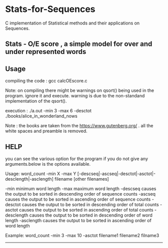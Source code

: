 # Stats-for-Sequences
 C implementation of Statistical methods and their applications on Sequences.
 
 
 Stats - O/E score , a simple model for over and under represented words
 -----------------------------------------------------------------------
 Usage
 -----
 
 compiling the code :   gcc calcOEscore.c
 
 Note: on compiling there might be warnings on qsort() being used in the program. ignore it and execute. warning is due to the non-standand implementation of the qsort().
 
 execution :   ./a.out -min 3 -max 6 -desctot ./books/alice_in_wonderland_nows 
 
 Note :  the books are taken from the https://www.gutenberg.org/ . all the white spaces and preamble is removed.
 
 HELP
 ----
 
 you can see the various option for the program if you do not give any arguments.below is the options available.
 
 Usage: word_count -min X -max Y [-descseq|-ascseq|-desctot|-asctot|-desclength|-asclength] filename [other filenames]
 
-min minimum word length
-max maximum word length
-descseq causes the output to be sorted in descending order of sequence counts
-ascseq  causes the output to be sorted in ascending order of sequence counts
-desctot causes the output to be sorted in descending order of total counts
-asctot  causes the output to be sorted in ascending order of total counts
-desclength causes the output to be sorted in descending order of word length
-asclength  causes the output to be sorted in ascending order of word length

Example: word_count -min 3 -max 10 -asctot filename1 filename2 filname3

-----------------------------------------------------------------------------

 
 
